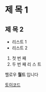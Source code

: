 # 제 목 1
## 제 목 2

- 리스트 1
- 리스트 2

1. 첫 번 째
2.  두 번 째  리 스 트


헬로우 **월드** 입니다

[토이코드](http://toycode.net)
